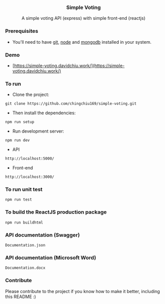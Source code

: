 
<p align="center">
    <h3 align="center">Simple Voting<br></h3>
</p>


<p align="center">
  A simple voting API (express) with simple front-end (reactjs)
</p>

### Prerequisites
* You'll need to have [git](https://git-scm.com/), [node](https://nodejs.org/en/) and [mongodb](https://www.mongodb.com/) installed in your system.

### Demo

* [https://simple-voting.davidchiu.work/](https://simple-voting.davidchiu.work/)

### To run
* Clone the project:

```
git clone https://github.com/chingchiu169/simple-voting.git
```

* Then install the dependencies:

```
npm run setup
```

* Run development server:

```
npm run dev
```

* API
```
http://localhost:5000/
```
* Front-end
```
http://localhost:3000/
```

### To run unit test

```
npm run test
```

### To build the ReactJS production package

```
npm run buildhtml
```

### API documentation (Swagger)

```
Documentation.json
```

### API documentation (Microsoft Word)

```
Documentation.docx
```

### Contribute
Please contribute to the project if you know how to make it better, including this README :)